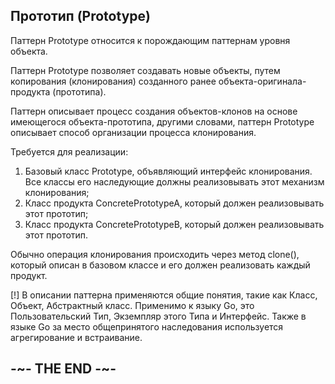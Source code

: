 
## Прототип (Prototype)

Паттерн Prototype относится к порождающим паттернам уровня объекта.

Паттерн Prototype позволяет создавать новые объекты, путем копирования (клонирования) созданного ранее объекта-оригинала-продукта (прототипа).

Паттерн описывает процесс создания объектов-клонов на основе имеющегося объекта-прототипа, другими словами, паттерн Prototype описывает способ организации процесса клонирования.

Требуется для реализации:

1. Базовый класс Prototype, объявляющий интерфейс клонирования. Все классы его наследующие должны реализовывать этот механизм клонирования;
2. Класс продукта ConcretePrototypeA, который должен реализовывать этот прототип;
3. Класс продукта ConcretePrototypeB, который должен реализовывать этот прототип.

Обычно операция клонирования происходить через метод clone(), который описан в базовом классе и его должен реализовать каждый продукт.

[!] В описании паттерна применяются общие понятия, такие как Класс, Объект, Абстрактный класс. Применимо к языку Go, это Пользовательский Тип, Экземпляр этого Типа и Интерфейс. Также в языке Go за место общепринятого наследования используется агрегирование и встраивание.

## -~- THE END -~-